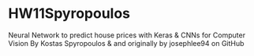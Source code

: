# HW11Spyropoulos
Neural Network to predict house prices with Keras &amp; CNNs for Computer Vision By Kostas Spyropoulos &amp; and originally by josephlee94 on GitHub
